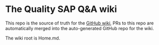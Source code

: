 # The Quality SAP Q&A wiki

This repo is the source of truth for the [GitHub wiki](https://github.com/sandraros/Quality-SAP-Q-A), PRs to this repo are automatically 
merged into the auto-generated GitHub repo for the wiki.

The wiki root is Home.md.